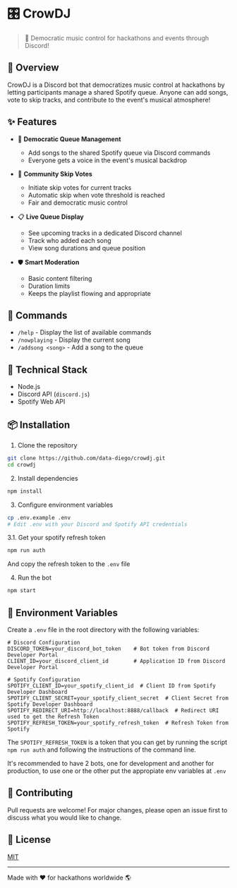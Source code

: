 # 🎛 CrowDJ

> 🎵 Democratic music control for hackathons and events through Discord!

## 🌟 Overview

CrowDJ is a Discord bot that democratizes music control at hackathons by letting participants manage a shared Spotify queue. Anyone can add songs, vote to skip tracks, and contribute to the event's musical atmosphere!

## ✨ Features

- 🎼 **Democratic Queue Management**
  - Add songs to the shared Spotify queue via Discord commands
  - Everyone gets a voice in the event's musical backdrop

- 👥 **Community Skip Votes**
  - Initiate skip votes for current tracks
  - Automatic skip when vote threshold is reached
  - Fair and democratic music control

- 📋 **Live Queue Display**
  - See upcoming tracks in a dedicated Discord channel
  - Track who added each song
  - View song durations and queue position

- 🛡️ **Smart Moderation**
  - Basic content filtering
  - Duration limits
  - Keeps the playlist flowing and appropriate

## 🤖 Commands

- `/help` - Display the list of available commands
- `/nowplaying` - Display the current song
- `/addsong <song>` - Add a song to the queue

## 🔧 Technical Stack

- Node.js
- Discord API (`discord.js`)
- Spotify Web API

## 📦 Installation

1. Clone the repository
```bash
git clone https://github.com/data-diego/crowdj.git
cd crowdj
```

2. Install dependencies
```bash
npm install
```

3. Configure environment variables
```bash
cp .env.example .env
# Edit .env with your Discord and Spotify API credentials
```

3.1. Get your spotify refresh token
```bash
npm run auth
```
And copy the refresh token to the `.env` file

4. Run the bot
```bash
npm start
```
## 🔑 Environment Variables

Create a `.env` file in the root directory with the following variables:

```env
# Discord Configuration
DISCORD_TOKEN=your_discord_bot_token    # Bot token from Discord Developer Portal
CLIENT_ID=your_discord_client_id        # Application ID from Discord Developer Portal

# Spotify Configuration
SPOTIFY_CLIENT_ID=your_spotify_client_id  # Client ID from Spotify Developer Dashboard
SPOTIFY_CLIENT_SECRET=your_spotify_client_secret  # Client Secret from Spotify Developer Dashboard
SPOTIFY_REDIRECT_URI=http://localhost:8888/callback  # Redirect URI used to get the Refresh Token
SPOTIFY_REFRESH_TOKEN=your_spotify_refresh_token  # Refresh Token from Spotify
```

The `SPOTIFY_REFRESH_TOKEN` is a token that you can get by running the script `npm run auth` and following the instructions of the command line.

It's recommended to have 2 bots, one for development and another for production, to use one or the other put the appropiate env variables at `.env`

## 🤝 Contributing

Pull requests are welcome! For major changes, please open an issue first to discuss what you would like to change.

## 📝 License

[MIT](https://choosealicense.com/licenses/mit/)

---
Made with ❤️ for hackathons worldwide 🌎